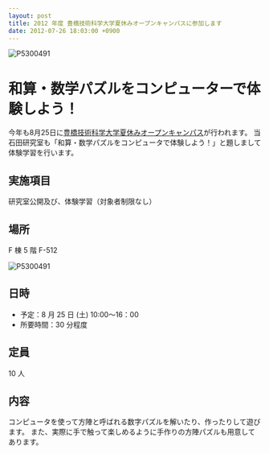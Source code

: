 ```yaml
---
layout: post
title: 2012 年度 豊橋技術科学大学夏休みオープンキャンパスに参加します
date: 2012-07-26 18:03:00 +0900
---
```


![P5300491]({{site.baseurl}}/img/9ee4c78736424b6f856e201aa524090c-212x300.jpg)

# 和算・数学パズルをコンピューターで体験しよう！
今年も8月25日に[豊橋技術科学大学夏休みオープンキャンパス](http://www.tut.ac.jp/exam/opencampus/opencampus2012/index.html)が行われます。
当石田研究室も「和算・数学パズルをコンピュータで体験しよう！」と題しまして体験学習を行います。

## 実施項目
研究室公開及び、体験学習（対象者制限なし）

## 場所
F 棟 5 階 F-512

![P5300491]({{site.baseurl}}/img/20120825.jpeg)

## 日時
- 予定：8 月 25 日 (土) 10:00～16：00
- 所要時間：30 分程度

## 定員
10 人

## 内容
コンピュータを使って方陣と呼ばれる数字パズルを解いたり、作ったりして遊びます。
また、実際に手で触って楽しめるように手作りの方陣パズルも用意してあります。
